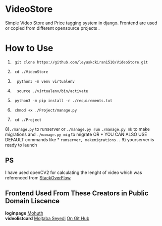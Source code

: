 # VideoStore
Simple Video Store and Price tagging system in django.
Frontend are used or copied from different opensource projects .

# How to Use
1)      git clone https://github.com/leyuskckiran1510/VideoStore.git
2)      cd ./VideoStore
3)       python3 -m venv virtualenv
4)       source ./virtualenv/bin/activate
5)      python3 -m pip install -r ./requirements.txt
6)      chmod +x ./Project/manage.py
7)      cd ./Project
8)`./manage.py`  to runserver or `./manage.py run`
      `./manage.py mk`  to make migrations and `./manage.py mig` to migrate
   OR * YOU CAN ALSO USE DEFAULT commands like * `runserver, makemigrations..`
9)   yourserver is ready to launch


## PS
I have used openCV2 for calculating the lenght of video which was referenced from [StackOverFlow](https://stackoverflow.com/questions/3844430/how-to-get-the-duration-of-a-video-in-python/61572332#61572332)

## Frontend Used From These Creators in Public Domain Liscence
**loginpage**
[Mohuth](https://codepen.io/Mohuth)
<br>
**videolistcard**
[Mojtaba Seyedi](https://www.mojtabaseyedi.com/)  [On Git Hub](https://github.com/seyedi)
